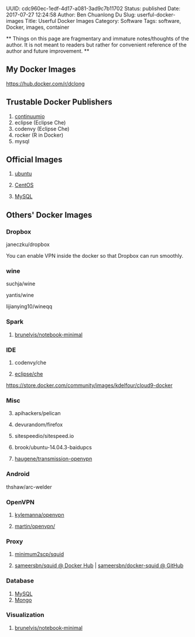 UUID: cdc960ec-1edf-4d17-a081-3ad9c7b11702
Status: published
Date: 2017-07-27 12:24:58
Author: Ben Chuanlong Du
Slug: userful-docker-images
Title: Userful Docker Images
Category: Software
Tags: software, Docker, images, container

**
Things on this page are
fragmentary and immature notes/thoughts of the author.
It is not meant to readers
but rather for convenient reference of the author and future improvement.
**


## My Docker Images

<https://hub.docker.com/r/dclong>

## Trustable Docker Publishers 

1. [continuumio](https://hub.docker.com/u/continuumio/)
1. eclipse (Eclipse Che)
2. codenvy (Eclipse Che)
3. rocker (R in Docker)
4. mysql

## Official Images

1. [ubuntu](https://hub.docker.com/_/ubuntu/)

2. [CentOS](https://hub.docker.com/r/_/centos/)

3. [MySQL](https://hub.docker.com/_/mysql/)

## Others' Docker Images

### Dropbox 

janeczku/dropbox

You can enable VPN inside the docker so that Dropbox can run smoothly.

### wine 

suchja/wine 

yantis/wine 

lijianying10/wineqq


### Spark

1. [brunelvis/notebook-minimal](https://hub.docker.com/r/brunelvis/notebook-minimal/)

### IDE

1. codenvy/che

2. [eclipse/che](https://hub.docker.com/r/eclipse/che/)

https://store.docker.com/community/images/kdelfour/cloud9-docker

### Misc

3. apihackers/pelican

5. devurandom/firefox

7. sitespeedio/sitespeed.io

8. brook/ubuntu-14.04.3-baidupcs

2. [haugene/transmission-openvpn](https://hub.docker.com/r/haugene/transmission-openvpn/)


### Android 

thshaw/arc-welder 

### OpenVPN

1. [kylemanna/openvpn](https://hub.docker.com/r/kylemanna/openvpn/)

2. [martin/openvpn/](https://hub.docker.com/r/martin/openvpn/)

### Proxy

1. [minimum2scp/squid](https://store.docker.com/community/images/minimum2scp/squid)

2. [sameersbn/squid @ Docker Hub](https://store.docker.com/community/images/sameersbn/squid) | [sameersbn/docker-squid @ GitHub](https://github.com/sameersbn/docker-squid)

### Database

1. [MySQL](https://hub.docker.com/_/mysql/)
2. [Mongo](https://store.docker.com/images/9147d1b7-a686-4e38-8ecd-94a47f5da9cf?tab=description)

### Visualization

1. [brunelvis/notebook-minimal](https://hub.docker.com/r/brunelvis/notebook-minimal/)
